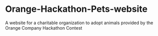 # Orange-Hackathon-Pets-website
A website for a charitable organization to adopt animals provided by the Orange Company Hackathon Contest

